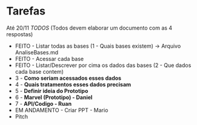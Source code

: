 # Tarefas
Até 20/11 *TODOS* (Todos devem elaborar um documento com as 4 respostas)
- FEITO - Listar todas as bases (1 - Quais bases existem) -> Arquivo AnaliseBases.md
- FEITO - Acessar cada base 
- FEITO - Listar/Descrever por cima os dados das bases (2 - Que dados cada base contem)
- 3 - **Como seriam acessados esses dados**
- 4 - **Quais tratamentos esses dados precisam**
- 5 - **Definir ideia do Prototipo**
- 6 - **Marvel (Prototipo) - Daniel**
- 7 - **API/Codigo - Ruan** 
- EM ANDAMENTO - Criar PPT - Mario
- Pitch
